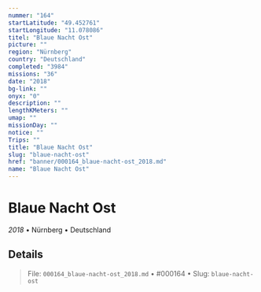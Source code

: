 ```yaml
---
nummer: "164"
startLatitude: "49.452761"
startLongitude: "11.078086"
titel: "Blaue Nacht Ost"
picture: ""
region: "Nürnberg"
country: "Deutschland"
completed: "3984"
missions: "36"
date: "2018"
bg-link: ""
onyx: "0"
description: ""
lengthKMeters: ""
umap: ""
missionDay: ""
notice: ""
Trips: ""
title: "Blaue Nacht Ost"
slug: "blaue-nacht-ost"
href: "banner/000164_blaue-nacht-ost_2018.md"
name: "Blaue Nacht Ost"
---
```

# Blaue Nacht Ost

*2018* • Nürnberg • Deutschland





## Details










> File: `000164_blaue-nacht-ost_2018.md` • #000164 • Slug: `blaue-nacht-ost`
